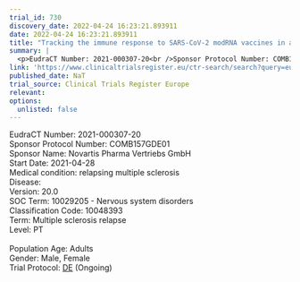 ```yaml
---
trial_id: 730
discovery_date: 2022-04-24 16:23:21.893911
date: 2022-04-24 16:23:21.893911
title: "Tracking the immune response to SARS-CoV-2 modRNA vaccines in an open-label multicenter study in participants with relapsing multiple sclerosis treated with ofatumumab s.c. (KYRIOS)"
summary: |
  <p>EudraCT Number: 2021-000307-20<br />Sponsor Protocol Number: COMB157GDE01<br />Sponsor Name: Novartis Pharma Vertriebs GmbH <br />Start Date: 2021-04-28<br />Medical condition: relapsing multiple sclerosis <br />Disease: <br />Version: 20.0<br />SOC Term: 10029205 - Nervous system disorders<br />Classification Code: 10048393<br />Term: Multiple sclerosis relapse<br />Level: PT<br /><br />Population Age: Adults<br />Gender: Male, Female<br />Trial Protocol: <a href="https://www.clinicaltrialsregister.eu/ctr-search/trial/2021-000307-20/DE">DE</a> (Ongoing)</p>
link: 'https://www.clinicaltrialsregister.eu/ctr-search/search?query=eudract_number:2021-000307-20'
published_date: NaT
trial_source: Clinical Trials Register Europe
relevant: 
options:
  unlisted: false
---
```

<p>EudraCT Number: 2021-000307-20<br />Sponsor Protocol Number: COMB157GDE01<br />Sponsor Name: Novartis Pharma Vertriebs GmbH <br />Start Date: 2021-04-28<br />Medical condition: relapsing multiple sclerosis <br />Disease: <br />Version: 20.0<br />SOC Term: 10029205 - Nervous system disorders<br />Classification Code: 10048393<br />Term: Multiple sclerosis relapse<br />Level: PT<br /><br />Population Age: Adults<br />Gender: Male, Female<br />Trial Protocol: <a href="https://www.clinicaltrialsregister.eu/ctr-search/trial/2021-000307-20/DE">DE</a> (Ongoing)</p>